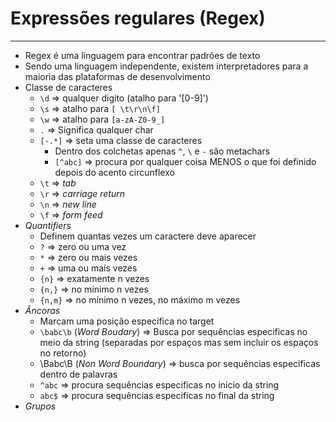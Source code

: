 # Expressões regulares (Regex)
---
* Regex é uma linguagem para encontrar padrões de texto
* Sendo uma linguagem independente, existem interpretadores para a maioria das plataformas de desenvolvimento
* Classe de caracteres
  * `\d` => qualquer digito (atalho para '[0-9]')
  * `\s` => atalho para `[ \t\r\n\f]`
  * `\w` => atalho para `[a-zA-Z0-9_]`
  * `.` => Significa qualquer char
  * `[-.*]` => seta uma classe de caracteres
    * Dentro dos colchetas apenas `^`, `\` e `-` são metachars
    * `[^abc]`  => procura por qualquer coisa MENOS o que foi definido depois do acento circunflexo
  * `\t` => *tab*
  * `\r` => *carriage return*
  * `\n` => *new line*
  * `\f` => *form feed*
* *Quantifiers*
  * Definem quantas vezes um caractere deve aparecer
  * `?` => zero ou uma vez
  * `*` => zero ou mais vezes
  * `+` => uma ou mais vezes
  * `{n}` => exatamente n vezes
  * `{n,}` => no mínimo n vezes
  * `{n,m}` => no mínimo n vezes, no máximo m vezes
* *Âncoras*
  * Marcam uma posição específica no target
  * `\babc\b` (*Word Boudary*) => Busca por sequências especificas no meio da string (separadas por espaços mas sem incluir os espaços no retorno)
  * \Babc\B (*Non Word Boundary*) => busca por sequências especificas dentro de palavras
  * `^abc` => procura sequências especificas no inicio da string
  * `abc$` => procura sequências especificas no final da string
* *Grupos*
